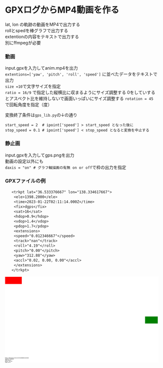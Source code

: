 # GPXログからMP4動画を作る

lat, lon の軌跡の動画をMP4で出力する  
rollとspedを棒グラフで出力する  
extentionの内容をテキストで出力する  
別にffmpegが必要

### 動画
input.gpxを入力してanim.mp4を出力  
`extentions=['yaw', 'pitch', 'roll', 'speed']` に並べたデータをテキストで出力  
`size =10`で文字サイズを指定  
`ratio = 16/9` で指定した縦横比に収まるようにサイズ調整する 0をしていするとアスペクト比を維持しないで画面いっぱいにサイズ調整する
`rotation = 45` で回転角度を指定（度）

変換終了条件は`gps_lib.py`の↓の通り
```
start_speed = 2  # ipoint['speed'] > start_speed となった後に
stop_speed = 0.1 # ipoint['speed'] < stop_speed となると変換を中止する
```
### 静止画
input.gpxを入力してgps.pngを出力  
動画の設定以外にも  
`daxis = "on" # グラフ軸描画の有無 on or off`で枠の出力を指定  

### GPXファイルの例

```
   <trkpt lat="36.533376667" lon="138.334617667">
    <ele>1398.2000</ele>
    <time>2023-01-22T02:11:14.000Z</time>
    <fix>dgps</fix>
    <sat>16</sat>
    <hdop>0.9</hdop>
    <vdop>1.4</vdop>
    <pdop>1.7</pdop>
    <extensions>
    <speed>"0.012346667"</speed>
    <track>"nan"</track>
    <roll>"4.19"</roll>
    <pitch>"0.00"</pitch>
    <yaw>"312.88"</yaw>
    <accl>"0.02, 0.00, 0.00"</accl>
    </extensions>
   </trkpt>
```

![](anim.gif)